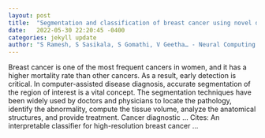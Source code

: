 ```yaml
---
layout: post
title:  "Segmentation and classification of breast cancer using novel deep learning architecture"
date:   2022-05-30 22:20:45 -0400
categories: jekyll update
author: "S Ramesh, S Sasikala, S Gomathi, V Geetha… - Neural Computing and …, 2022"
---
```

Breast cancer is one of the most frequent cancers in women, and it has a higher mortality rate than other cancers. As a result, early detection is critical. In computer-assisted disease diagnosis, accurate segmentation of the region of interest is a vital concept. The segmentation techniques have been widely used by doctors and physicians to locate the pathology, identify the abnormality, compute the tissue volume, analyze the anatomical structures, and provide treatment. Cancer diagnostic … Cites: ‪An interpretable classifier for high-resolution breast cancer …‬